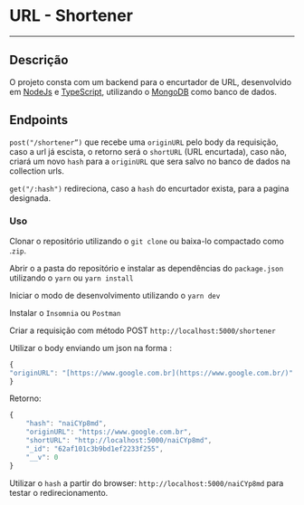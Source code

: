 # URL - Shortener

---

## Descrição

 

O projeto consta com um backend para o encurtador de URL, desenvolvido em [NodeJs](https://nodejs.org/en/) e [TypeScript](https://www.typescriptlang.org), utilizando o [MongoDB](http://mongodb.com) como banco de dados.

## Endpoints

`post("/shortener”)`  que recebe uma `originURL` pelo body da requisição, caso a url  já escista, o retorno será o `shortURL` (URL encurtada), caso não, criará um novo `hash` para a `originURL` que sera salvo no banco de dados na collection urls.

`get("/:hash")` redireciona, caso a `hash` do encurtador exista, para a pagina designada.

### Uso

Clonar o repositório utilizando o `git clone` ou baixa-lo compactado como .`zip`.

Abrir o a pasta do repositório e instalar as dependências do `package.json` utilizando o `yarn` ou `yarn install`

Iniciar o modo de desenvolvimento utilizando o `yarn dev`

Instalar o `Insomnia` ou `Postman`

Criar a requisição com método POST `http://localhost:5000/shortener`

Utilizar o body enviando um json na forma :

```jsx
{
"originURL": "[https://www.google.com.br](https://www.google.com.br/)" //Exemple
}
```

Retorno:

```jsx
{
	"hash": "naiCYp8md",
	"originURL": "https://www.google.com.br",
	"shortURL": "http://localhost:5000/naiCYp8md",
	"_id": "62af101c3b9bd1ef2233f255",
	"__v": 0
}
```

Utilizar o `hash` a partir do browser: `http://localhost:5000/naiCYp8md` para testar o redirecionamento.

###
